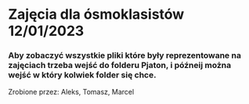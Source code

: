 <h1>Zajęcia dla ósmoklasistów 12/01/2023</h1>
<h3>Aby zobaczyć wszystkie pliki które były reprezentowane na zajęciach trzeba wejść do folderu Pjaton, i późneij można wejść w który kolwiek folder się chce.</h3>
<p>Zrobione przez: Aleks, Tomasz, Marcel</p>
